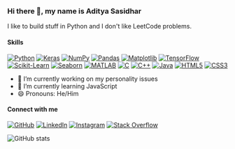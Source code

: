 ### Hi there 👋, my name is Aditya Sasidhar

I like to build stuff in Python and I don't like LeetCode problems.

#### Skills
[![Python](https://img.shields.io/badge/Python-4B8BBE?style=for-the-badge&logo=python&logoColor=white&labelColor=306998)](https://www.python.org/)
[![Keras](https://img.shields.io/badge/Keras-FF4C4C?style=for-the-badge&logo=keras&logoColor=white&labelColor=DC3035)](https://keras.io/)
[![NumPy](https://img.shields.io/badge/NumPy-0071C1?style=for-the-badge&logo=numpy&logoColor=white&labelColor=013243)](https://numpy.org/)
[![Pandas](https://img.shields.io/badge/Pandas-130654?style=for-the-badge&logo=pandas&logoColor=white&labelColor=150458)](https://pandas.pydata.org/)
[![Matplotlib](https://img.shields.io/badge/Matplotlib-4695EB?style=for-the-badge&labelColor=11557C)](https://matplotlib.org/)
[![TensorFlow](https://img.shields.io/badge/TensorFlow-FF9900?style=for-the-badge&logo=tensorflow&logoColor=white&labelColor=E47900)](https://www.tensorflow.org/)
[![Scikit-Learn](https://img.shields.io/badge/Scikit--Learn-F8A835?style=for-the-badge&logo=scikit-learn&logoColor=white&labelColor=F7931E)](https://scikit-learn.org/)
[![Seaborn](https://img.shields.io/badge/Seaborn-61A4B2?style=for-the-badge&labelColor=3776AB)](https://seaborn.pydata.org/)
[![MATLAB](https://img.shields.io/badge/MATLAB-0099D4?style=for-the-badge&logo=mathworks&logoColor=white&labelColor=0076A8)](https://www.mathworks.com/products/matlab.html)
[![C](https://img.shields.io/badge/C-1666A2?style=for-the-badge&logo=c&logoColor=white&labelColor=A8B9CC)](https://en.wikipedia.org/wiki/C_(programming_language))
[![C++](https://img.shields.io/badge/C%2B%2B-004482?style=for-the-badge&logo=c%2B%2B&logoColor=white&labelColor=00599C)](https://isocpp.org/)
[![Java](https://img.shields.io/badge/Java-F89820?style=for-the-badge&logo=java&logoColor=white&labelColor=007396)](https://www.java.com/)
[![HTML5](https://img.shields.io/badge/HTML5-FF5722?style=for-the-badge&logo=html5&logoColor=white&labelColor=E34F26)](https://developer.mozilla.org/en-US/docs/Web/HTML)
[![CSS3](https://img.shields.io/badge/CSS3-1572B6?style=for-the-badge&logo=css3&logoColor=white&labelColor=00578A)](https://developer.mozilla.org/en-US/docs/Web/CSS)

- 🔭 I’m currently working on my personality issues 
- 🌱 I’m currently learning JavaScript 
- 😄 Pronouns: He/Him 

#### Connect with me
[![GitHub](https://img.shields.io/badge/GitHub-171515?style=for-the-badge&logo=github&logoColor=white&labelColor=333333)](https://github.com/adityasasidhar)
[![LinkedIn](https://img.shields.io/badge/LinkedIn-0077B5?style=for-the-badge&logo=linkedin&logoColor=white&labelColor=005582)](https://www.linkedin.com/in/aditya-sasidhar-2399bb27a/)
[![Instagram](https://img.shields.io/badge/Instagram-F56040?style=for-the-badge&logo=instagram&logoColor=white&labelColor=E4405F)](https://www.instagram.com/aditya_sasidhar/)
[![Stack Overflow](https://img.shields.io/badge/Stack%20Overflow-FF9900?style=for-the-badge&logo=stackoverflow&logoColor=white&labelColor=F48024)](https://stackoverflow.com/users/27242689)



![GitHub stats](https://github-readme-stats.vercel.app/api?username=adityasasidhar&show_icons=true) 


<!---
adityasasidhar/adityasasidhar is a ✨ special ✨ repository because its `README.md` (this file) appears on your GitHub profile.
You can click the Preview link to take a look at your changes.
--->
